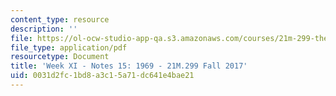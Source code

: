 ```yaml
---
content_type: resource
description: ''
file: https://ol-ocw-studio-app-qa.s3.amazonaws.com/courses/21m-299-the-beatles-fall-2017/0031d2fc1bd8a3c15a71dc641e4bae21_MIT21M_299F17_Notes15.pdf
file_type: application/pdf
resourcetype: Document
title: 'Week XI - Notes 15: 1969 - 21M.299 Fall 2017'
uid: 0031d2fc-1bd8-a3c1-5a71-dc641e4bae21
---
```

